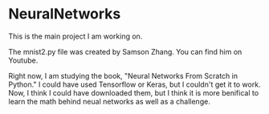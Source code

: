 # NeuralNetworks
This is the main project I am working on.

The mnist2.py file was created by Samson Zhang. You can find him on Youtube.

Right now, I am studying the book, "Neural Networks From Scratch in Python."
I could have used Tensorflow or Keras, but I couldn't get it to work. 
Now, I think I could have downloaded them, but I think it is more benifical to learn the math behind 
neual networks as well as a challenge.

